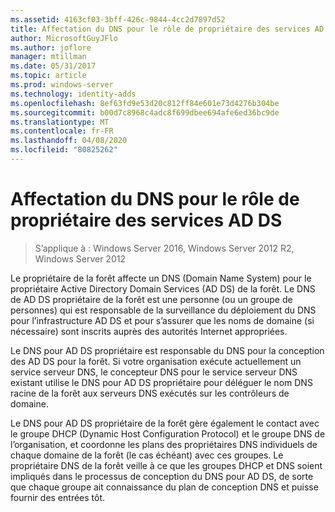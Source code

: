 ```yaml
---
ms.assetid: 4163cf03-3bff-426c-9844-4cc2d7897d52
title: Affectation du DNS pour le rôle de propriétaire des services AD DS
author: MicrosoftGuyJFlo
ms.author: joflore
manager: mtillman
ms.date: 05/31/2017
ms.topic: article
ms.prod: windows-server
ms.technology: identity-adds
ms.openlocfilehash: 8ef63fd9e53d20c812ff84e601e73d4276b304be
ms.sourcegitcommit: b00d7c8968c4adc8f699dbee694afe6ed36bc9de
ms.translationtype: MT
ms.contentlocale: fr-FR
ms.lasthandoff: 04/08/2020
ms.locfileid: "80825262"
---
```

# <a name="assigning-the-dns-for-ad-ds-owner-role"></a>Affectation du DNS pour le rôle de propriétaire des services AD DS

>S’applique à : Windows Server 2016, Windows Server 2012 R2, Windows Server 2012

Le propriétaire de la forêt affecte un DNS (Domain Name System) pour le propriétaire Active Directory Domain Services (AD DS) de la forêt. Le DNS de AD DS propriétaire de la forêt est une personne (ou un groupe de personnes) qui est responsable de la surveillance du déploiement du DNS pour l’infrastructure AD DS et pour s’assurer que les noms de domaine (si nécessaire) sont inscrits auprès des autorités Internet appropriées.  
  
Le DNS pour AD DS propriétaire est responsable du DNS pour la conception des AD DS pour la forêt. Si votre organisation exécute actuellement un service serveur DNS, le concepteur DNS pour le service serveur DNS existant utilise le DNS pour AD DS propriétaire pour déléguer le nom DNS racine de la forêt aux serveurs DNS exécutés sur les contrôleurs de domaine.  
  
Le DNS pour AD DS propriétaire de la forêt gère également le contact avec le groupe DHCP (Dynamic Host Configuration Protocol) et le groupe DNS de l’organisation, et coordonne les plans des propriétaires DNS individuels de chaque domaine de la forêt (le cas échéant) avec ces groupes. Le propriétaire DNS de la forêt veille à ce que les groupes DHCP et DNS soient impliqués dans le processus de conception du DNS pour AD DS, de sorte que chaque groupe ait connaissance du plan de conception DNS et puisse fournir des entrées tôt.  
  


